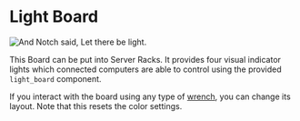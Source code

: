 # Light Board

![And Notch said, Let there be light.](item:computronics:computronics.oc_parts@9)

This Board can be put into Server Racks. It provides four visual indicator lights which connected computers are able to control using the provided `light_board` component.

If you interact with the board using any type of [wrench](/%LANGUAGE%/item/wrench.md), you can change its layout. Note that this resets the color settings. 
